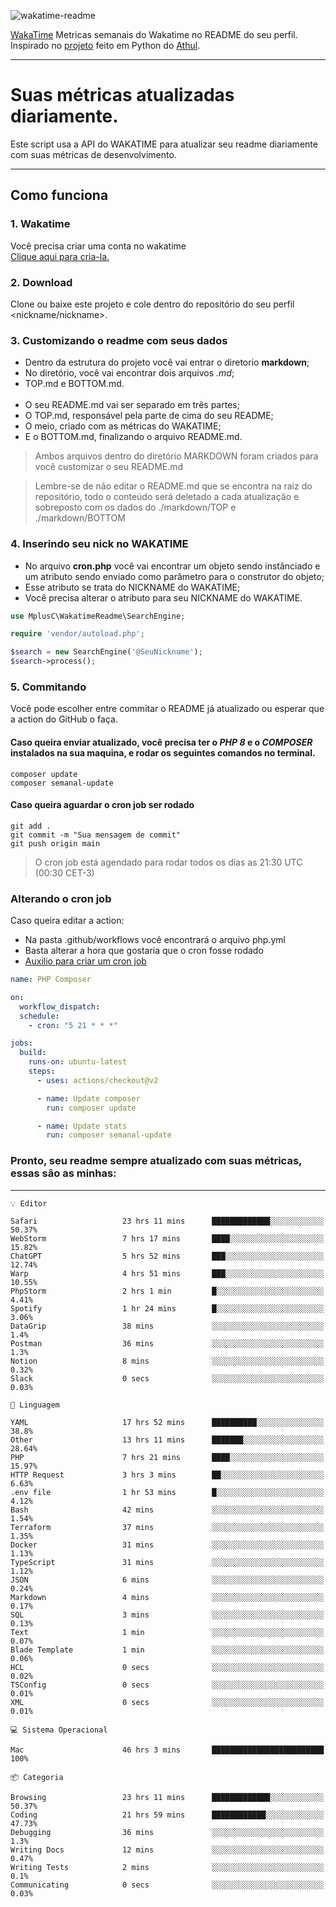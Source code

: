 ![wakatime-readme](https://socialify.git.ci/bymatheus/wakatime-readme/image?description=1&descriptionEditable=M%C3%A9tricas%20semanais%20do%20Wakatime%20no%20seu%20README%20de%20perfil.&font=KoHo&forks=1&language=1&owner=1&pattern=Signal&stargazers=1&theme=Dark)

[WakaTime](https://wakatime.com) Metricas semanais do Wakatime no README do seu perfil. <br>
Inspirado no [projeto](https://github.com/athul/waka-readme) feito em Python do [Athul](https://github.com/athul).
___

# Suas métricas atualizadas diariamente.
Este script usa a API do WAKATIME para atualizar seu readme diariamente com suas métricas de desenvolvimento.

___

## Como funciona

### 1. Wakatime
Você precisa criar uma conta no wakatime <br>
[Clique aqui para cria-la.](https://wakatime.com) 

### 2. Download
Clone ou baixe este projeto e cole dentro do repositório do seu perfil <nickname/nickname>.

### 3. Customizando o readme com seus dados
- Dentro da estrutura do projeto você vai entrar o diretorio **markdown**;  
- No diretório, você vai encontrar dois arquivos *.md*;
- TOP.md e BOTTOM.md.
<br><br>
- O seu README.md vai ser separado em três partes; 
- O TOP.md, responsável pela parte de cima do seu README;
- O meio, criado com as métricas do WAKATIME;
- E o BOTTOM.md, finalizando o arquivo README.md.<br>

> Ambos arquivos dentro do diretório MARKDOWN foram criados para você customizar o seu README.md

> Lembre-se de não editar o README.md que se encontra na raiz do repositório, todo o conteúdo será deletado a cada atualização e sobreposto com os dados do ./markdown/TOP e ./markdown/BOTTOM

### 4. Inserindo seu nick no WAKATIME
- No arquivo **cron.php** você vai encontrar um objeto sendo instânciado e um atributo sendo enviado como parâmetro para o construtor do objeto;
- Esse atributo se trata do NICKNAME do WAKATIME;
- Você precisa alterar o atributo para seu NICKNAME do WAKATIME.

```php
use MplusC\WakatimeReadme\SearchEngine;

require 'vendor/autoload.php';

$search = new SearchEngine('@SeuNickname');
$search->process();
```

### 5. Commitando
Você pode escolher entre commitar o README já atualizado ou esperar que a action do GitHub o faça. <br>

#### Caso queira enviar atualizado, você precisa ter o *PHP 8* e o *COMPOSER* instalados na sua maquina, e rodar os seguintes comandos no terminal.
```composer
composer update
composer semanal-update 
```

#### Caso queira aguardar o cron job ser rodado 
```git 
git add .
git commit -m "Sua mensagem de commit"
git push origin main
```

>O cron job está agendado para rodar todos os dias as 21:30 UTC (00:30 CET-3) 

### Alterando o cron job
Caso queira editar a action:

- Na pasta .github/workflows você encontrará o arquivo php.yml
- Basta alterar a hora que gostaria que o cron fosse rodado
- [Auxilio para criar um cron job](https://crontab.guru)

```yml
name: PHP Composer

on:
  workflow_dispatch:
  schedule:
    - cron: "5 21 * * *"

jobs:
  build:
    runs-on: ubuntu-latest
    steps:
      - uses: actions/checkout@v2

      - name: Update composer
        run: composer update

      - name: Update stats
        run: composer semanal-update
```

### Pronto, seu readme sempre atualizado com suas métricas, essas são as minhas:

___
```text
💡 Editor

Safari                   23 hrs 11 mins      █████████████░░░░░░░░░░░░     50.37%
WebStorm                 7 hrs 17 mins       ████░░░░░░░░░░░░░░░░░░░░░     15.82%
ChatGPT                  5 hrs 52 mins       ███░░░░░░░░░░░░░░░░░░░░░░     12.74%
Warp                     4 hrs 51 mins       ███░░░░░░░░░░░░░░░░░░░░░░     10.55%
PhpStorm                 2 hrs 1 min         █░░░░░░░░░░░░░░░░░░░░░░░░      4.41%
Spotify                  1 hr 24 mins        █░░░░░░░░░░░░░░░░░░░░░░░░      3.06%
DataGrip                 38 mins             ░░░░░░░░░░░░░░░░░░░░░░░░░       1.4%
Postman                  36 mins             ░░░░░░░░░░░░░░░░░░░░░░░░░       1.3%
Notion                   8 mins              ░░░░░░░░░░░░░░░░░░░░░░░░░      0.32%
Slack                    0 secs              ░░░░░░░░░░░░░░░░░░░░░░░░░      0.03%
```
```text
💬 Linguagem

YAML                     17 hrs 52 mins      ██████████░░░░░░░░░░░░░░░      38.8%
Other                    13 hrs 11 mins      ███████░░░░░░░░░░░░░░░░░░     28.64%
PHP                      7 hrs 21 mins       ████░░░░░░░░░░░░░░░░░░░░░     15.97%
HTTP Request             3 hrs 3 mins        ██░░░░░░░░░░░░░░░░░░░░░░░      6.63%
.env file                1 hr 53 mins        █░░░░░░░░░░░░░░░░░░░░░░░░      4.12%
Bash                     42 mins             ░░░░░░░░░░░░░░░░░░░░░░░░░      1.54%
Terraform                37 mins             ░░░░░░░░░░░░░░░░░░░░░░░░░      1.35%
Docker                   31 mins             ░░░░░░░░░░░░░░░░░░░░░░░░░      1.13%
TypeScript               31 mins             ░░░░░░░░░░░░░░░░░░░░░░░░░      1.12%
JSON                     6 mins              ░░░░░░░░░░░░░░░░░░░░░░░░░      0.24%
Markdown                 4 mins              ░░░░░░░░░░░░░░░░░░░░░░░░░      0.17%
SQL                      3 mins              ░░░░░░░░░░░░░░░░░░░░░░░░░      0.13%
Text                     1 min               ░░░░░░░░░░░░░░░░░░░░░░░░░      0.07%
Blade Template           1 min               ░░░░░░░░░░░░░░░░░░░░░░░░░      0.06%
HCL                      0 secs              ░░░░░░░░░░░░░░░░░░░░░░░░░      0.02%
TSConfig                 0 secs              ░░░░░░░░░░░░░░░░░░░░░░░░░      0.01%
XML                      0 secs              ░░░░░░░░░░░░░░░░░░░░░░░░░      0.01%
```
```text
💻 Sistema Operacional

Mac                      46 hrs 3 mins       █████████████████████████       100%
```
```text
📦 Categoria

Browsing                 23 hrs 11 mins      █████████████░░░░░░░░░░░░     50.37%
Coding                   21 hrs 59 mins      ████████████░░░░░░░░░░░░░     47.73%
Debugging                36 mins             ░░░░░░░░░░░░░░░░░░░░░░░░░       1.3%
Writing Docs             12 mins             ░░░░░░░░░░░░░░░░░░░░░░░░░      0.47%
Writing Tests            2 mins              ░░░░░░░░░░░░░░░░░░░░░░░░░       0.1%
Communicating            0 secs              ░░░░░░░░░░░░░░░░░░░░░░░░░      0.03%
```
